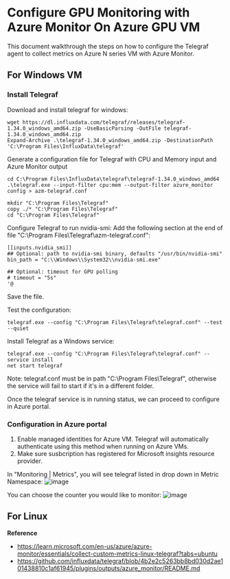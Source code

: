 # Configure GPU Monitoring with Azure Monitor On Azure GPU VM
This document walkthrough the steps on how to configure the Telegraf agent to collect metrics on Azure N series VM with Azure Monitor.

## For Windows VM
### Install Telegraf
Download and install telegraf for windows:
```
wget https://dl.influxdata.com/telegraf/releases/telegraf-1.34.0_windows_amd64.zip -UseBasicParsing -OutFile telegraf-1.34.0_windows_amd64.zip
Expand-Archive .\telegraf-1.34.0_windows_amd64.zip -DestinationPath 'C:\Program Files\InfluxData\telegraf'
```

Generate a configuration file for Telegraf with CPU and Memory input and Azure Monitor output
```
cd C:\Program Files\InfluxData\telegraf\telegraf-1.34.0_windows_amd64
.\telegraf.exe --input-filter cpu:mem --output-filter azure_monitor config > azm-telegraf.conf

mkdir "C:\Program Files\Telegraf"
copy ./* "C:\Program Files\Telegraf"
cd "C:\Program Files\Telegraf"
```

Configure Telegraf to run nvidia-smi:
Add the following section at the end of file "C:\Program Files\Telegraf\azm-telegraf.conf":
```
[[inputs.nvidia_smi]]
## Optional: path to nvidia-smi binary, defaults "/usr/bin/nvidia-smi"
bin_path = "C:\\Windows\\System32\\nvidia-smi.exe"

## Optional: timeout for GPU polling
# timeout = "5s"
'@
```
Save the file.

Test the configuration:
```
telegraf.exe --config "C:\Program Files\Telegraf\telegraf.conf" --test --quiet
```
Install Telegraf as a Windows service:
```
telegraf.exe --config "C:\Program Files\Telegraf\telegraf.conf" --service install
net start telegraf
```
Note: telegraf.conf must be in path "C:\Program Files\Telegraf", otherwise the service will fail to start if it's in a different folder.

Once the telegraf service is in running status, we can proceed to configure in Azure portal.

### Configuration in Azure portal
1. Enable managed identities for Azure VM. Telegraf will automatically authenticate using this method when running on Azure VMs.
2. Make sure susbcription has registered for Microsoft insights resource provider.

In "Monitoring | Metrics", you will see telegraf listed in drop down in Metric Namespace:
![image](https://github.com/user-attachments/assets/dac75326-cfbd-4f20-a87f-62c8a4ab17ac)

You can choose the counter you would like to monitor:
![image](https://github.com/user-attachments/assets/9a6aef7b-89c5-479b-b7f0-47f9cf17f5b7)

## For Linux




**Reference**
- https://learn.microsoft.com/en-us/azure/azure-monitor/essentials/collect-custom-metrics-linux-telegraf?tabs=ubuntu
- https://github.com/influxdata/telegraf/blob/4b2e2c5263bb8bd030d2ae101438810c1af61945/plugins/outputs/azure_monitor/README.md
